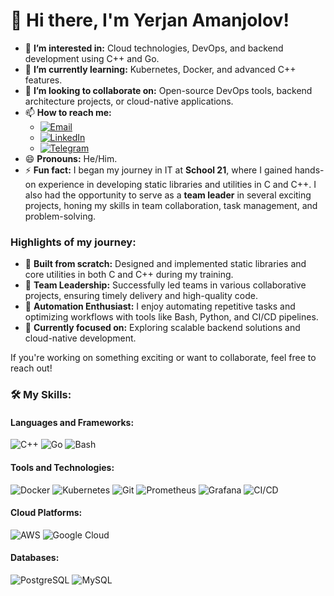 # 👋 Hi there, I'm Yerjan Amanjolov!

- 👀 **I’m interested in:** Cloud technologies, DevOps, and backend development using C++ and Go.  
- 🌱 **I’m currently learning:** Kubernetes, Docker, and advanced C++ features.  
- 💞️ **I’m looking to collaborate on:** Open-source DevOps tools, backend architecture projects, or cloud-native applications.  
- 📫 **How to reach me:**  
  - [![Email](https://img.shields.io/badge/-Email-D14836?logo=gmail&logoColor=white&style=flat)](mailto:e.amanzholov@gmail.com)
  - [![LinkedIn](https://img.shields.io/badge/-LinkedIn-0A66C2?logo=linkedin&logoColor=white&style=flat)](https://linkedin.com/in/yerjan-amanjolov)
  - [![Telegram](https://img.shields.io/badge/-Telegram-2CA5E0?logo=telegram&logoColor=white&style=flat)](https://t.me/yerjan_dev)
- 😄 **Pronouns:** He/Him.  
- ⚡ **Fun fact:** I began my journey in IT at **School 21**, where I gained hands-on experience in developing static libraries and utilities in C and C++. I also had the opportunity to serve as a **team leader** in several exciting projects, honing my skills in team collaboration, task management, and problem-solving.

### Highlights of my journey:
- 🌟 **Built from scratch:** Designed and implemented static libraries and core utilities in both C and C++ during my training.  
- 🤝 **Team Leadership:** Successfully led teams in various collaborative projects, ensuring timely delivery and high-quality code.  
- 🔧 **Automation Enthusiast:** I enjoy automating repetitive tasks and optimizing workflows with tools like Bash, Python, and CI/CD pipelines.  
- 🎯 **Currently focused on:** Exploring scalable backend solutions and cloud-native development.

If you're working on something exciting or want to collaborate, feel free to reach out!

### 🛠️ My Skills:

#### Languages and Frameworks:
![C++](https://img.shields.io/badge/-C++-00599C?logo=c%2B%2B&logoColor=white&style=flat)
![Go](https://img.shields.io/badge/-Go-00ADD8?logo=go&logoColor=white&style=flat)
![Bash](https://img.shields.io/badge/-Bash-4EAA25?logo=gnu-bash&logoColor=white&style=flat)

#### Tools and Technologies:
![Docker](https://img.shields.io/badge/-Docker-2496ED?logo=docker&logoColor=white&style=flat)
![Kubernetes](https://img.shields.io/badge/-Kubernetes-326CE5?logo=kubernetes&logoColor=white&style=flat)
![Git](https://img.shields.io/badge/-Git-F05032?logo=git&logoColor=white&style=flat)
![Prometheus](https://img.shields.io/badge/-Prometheus-E6522C?logo=prometheus&logoColor=white&style=flat)
![Grafana](https://img.shields.io/badge/-Grafana-F46800?logo=grafana&logoColor=white&style=flat)
![CI/CD](https://img.shields.io/badge/-CI/CD-003F91?style=flat&logo=githubactions&logoColor=white)

#### Cloud Platforms:
![AWS](https://img.shields.io/badge/-AWS-232F3E?logo=amazon-aws&logoColor=white&style=flat)
![Google Cloud](https://img.shields.io/badge/-Google%20Cloud-4285F4?logo=google-cloud&logoColor=white&style=flat)

#### Databases:
![PostgreSQL](https://img.shields.io/badge/-PostgreSQL-336791?logo=postgresql&logoColor=white&style=flat)
![MySQL](https://img.shields.io/badge/-MySQL-4479A1?logo=mysql&logoColor=white&style=flat)

<!---
eamanzholov/eamanzholov is a ✨ special ✨ repository because its `README.md` (this file) appears on your GitHub profile.
You can click the Preview link to take a look at your changes.
--->
